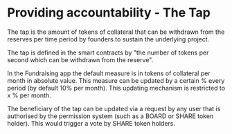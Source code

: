 # Providing accountability - The Tap

The tap is the amount of tokens of collateral that can be withdrawn from the reserves per time period by founders to sustain the underlying project.

The tap is defined in the smart contracts by "the number of tokens per second which can be withdrawn from the reserve". 

In the Fundraising app the default measure is in tokens of collateral per month in absolute value. This measure can be updated by a certain % every period \(by default 10% per month\). This updating mechanism is restricted to x % per month.

The beneficiary of the tap can be updated via a request by any user that is authorised by the permission system \(such as a BOARD or SHARE token holder\). This would trigger a vote by SHARE token holders.



